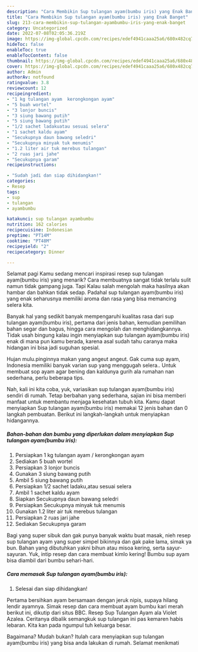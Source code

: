 ```yaml
---
description: "Cara Membikin Sup tulangan ayam(bumbu iris) yang Enak Banget"
title: "Cara Membikin Sup tulangan ayam(bumbu iris) yang Enak Banget"
slug: 213-cara-membikin-sup-tulangan-ayambumbu-iris-yang-enak-banget
category: Uncategorized
date: 2022-07-08T02:05:36.219Z
image: https://img-global.cpcdn.com/recipes/edef4941caaa25a6/680x482cq70/sup-tulangan-ayambumbu-iris-foto-resep-utama.jpg
hideToc: false
enableToc: true
enableTocContent: false
thumbnail: https://img-global.cpcdn.com/recipes/edef4941caaa25a6/680x482cq70/sup-tulangan-ayambumbu-iris-foto-resep-utama.jpg
cover: https://img-global.cpcdn.com/recipes/edef4941caaa25a6/680x482cq70/sup-tulangan-ayambumbu-iris-foto-resep-utama.jpg
author: Admin
authorAv: notfound
ratingvalue: 3.8
reviewcount: 12
recipeingredient:
- "1 kg tulangan ayam  kerongkongan ayam"
- "5 buah wortel"
- "3 lonjor buncis"
- "3 siung bawang putih"
- "5 siung bawang putih"
- "1/2 sachet ladakuatau sesuai selera"
- "1 sachet kaldu ayam"
- "Secukupnya daun bawang seledri"
- "Secukupnya minyak tuk menumis"
- "1.2 liter air tuk merebus tulangan"
- "2 ruas jari jahe"
- "Secukupnya garam"
recipeinstructions:

- "Sudah jadi dan siap dihidangkan!"
categories:
- Resep
tags:
- sup
- tulangan
- ayambumbu

katakunci: sup tulangan ayambumbu 
nutrition: 162 calories
recipecuisine: Indonesian
preptime: "PT14M"
cooktime: "PT48M"
recipeyield: "2"
recipecategory: Dinner

---
```



Selamat pagi Kamu sedang mencari inspirasi resep sup tulangan ayam(bumbu iris) yang menarik? Cara membuatnya sangat tidak terlalu sulit namun tidak gampang juga. Tapi Kalau salah mengolah maka hasilnya akan hambar dan bahkan tidak sedap. Padahal sup tulangan ayam(bumbu iris) yang enak seharusnya memiliki aroma dan rasa yang bisa memancing selera kita.


Banyak hal yang sedikit banyak mempengaruhi kualitas rasa dari sup tulangan ayam(bumbu iris), pertama dari jenis bahan, kemudian pemilihan bahan segar dan bagus, hingga cara mengolah dan menghidangkannya. Tidak usah bingung kalau ingin menyiapkan sup tulangan ayam(bumbu iris) enak di mana pun kamu berada, karena asal sudah tahu caranya maka hidangan ini bisa jadi suguhan spesial.

Hujan mulu.pinginnya makan yang angeut angeut. Gak cuma sup ayam, Indonesia memiliki banyak varian sup yang menggugah selera.. Untuk membuat sop ayam agar bening dan kaldunya gurih ala rumahan nan sederhana, perlu beberapa tips.


Nah, kali ini kita coba, yuk, variasikan sup tulangan ayam(bumbu iris) sendiri di rumah. Tetap berbahan yang sederhana, sajian ini bisa memberi manfaat untuk membantu menjaga kesehatan tubuh kita. Kamu dapat menyiapkan Sup tulangan ayam(bumbu iris) memakai 12 jenis bahan dan 0 langkah pembuatan. Berikut ini langkah-langkah untuk menyiapkan hidangannya.

<!--inarticleads1-->

##### Bahan-bahan dan bumbu yang diperlukan dalam menyiapkan Sup tulangan ayam(bumbu iris):

1. Persiapkan 1 kg tulangan ayam / kerongkongan ayam
1. Sediakan 5 buah wortel
1. Persiapkan 3 lonjor buncis
1. Gunakan 3 siung bawang putih
1. Ambil 5 siung bawang putih
1. Persiapkan 1/2 sachet ladaku,atau sesuai selera
1. Ambil 1 sachet kaldu ayam
1. Siapkan Secukupnya daun bawang seledri
1. Persiapkan Secukupnya minyak tuk menumis
1. Gunakan 1.2 liter air tuk merebus tulangan
1. Persiapkan 2 ruas jari jahe
1. Sediakan Secukupnya garam


Bagi yang super sibuk dan gak punya banyak waktu buat masak, nieh resep sup tulangan ayam yang super simpel bikinnya dan gak pake lama, simak ya bun. Bahan yang dibutuhkan yakni bihun atau misoa kering, serta sayur-sayuran. Yuk, intip resep dan cara membuat kimlo kering! Bumbu sup ayam bisa diambil dari bumbu sehari-hari. 

<!--inarticleads2-->

##### Cara memasak Sup tulangan ayam(bumbu iris):


1. Selesai dan siap dihidangkan!

Pertama bersihkan ayam bersamaan dengan jeruk nipis, supaya hilang lendir ayamnya. Simak resep dan cara membuat ayam bumbu kari merah berikut ini, dikutip dari situs BBC. Resep Sup Tulangan Ayam ala Violet Azalea. Ceritanya dibalik semangkuk sup tulangan ini pas kemaren habis lebaran. Kita kan pada ngumpul tuh keluarga besar. 

Bagaimana? Mudah bukan? Itulah cara menyiapkan sup tulangan ayam(bumbu iris) yang bisa anda lakukan di rumah. Selamat menikmati
